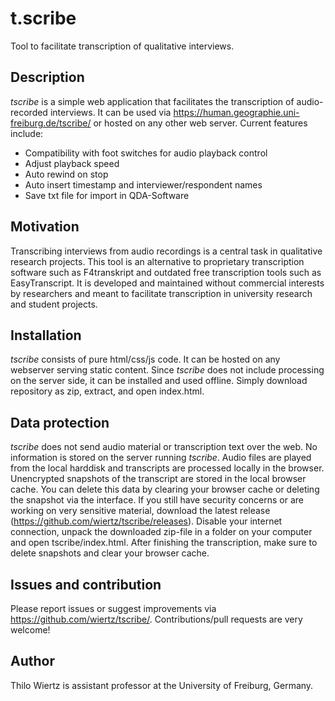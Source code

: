 # t.scribe
Tool to facilitate transcription of qualitative interviews.

## Description
_tscribe_ is a simple web application that facilitates the transcription of audio-recorded interviews. It can be used via https://human.geographie.uni-freiburg.de/tscribe/ or hosted on any other web server. Current features include:
* Compatibility with foot switches for audio playback control
* Adjust playback speed
* Auto rewind on stop
* Auto insert timestamp and interviewer/respondent names
* Save txt file for import in QDA-Software

## Motivation
Transcribing interviews from audio recordings is a central task in qualitative research projects. This tool is an alternative to proprietary transcription software such as F4transkript and outdated free transcription tools such as EasyTranscript. It is developed and maintained without commercial interests by researchers and meant to facilitate transcription in university research and student projects.

## Installation
_tscribe_ consists of pure html/css/js code. It can be hosted on any webserver serving static content. Since _tscribe_ does not include processing on the server side, it can be installed and used offline. Simply download repository as zip, extract, and open index.html.

## Data protection
_tscribe_ does not send audio material or transcription text over the web. No information is stored on the server running _tscribe_. Audio files are played from the local harddisk and transcripts are processed locally in the browser. Unencrypted snapshots of the transcript are stored in the local browser cache. You can delete this data by clearing your browser cache or deleting the snapshot via the interface. If you still have security concerns or are working on very sensitive material, download the latest release (https://github.com/wiertz/tscribe/releases). Disable your internet connection, unpack the downloaded zip-file in a folder on your computer and open tscribe/index.html. After finishing the transcription, make sure to delete snapshots and clear your browser cache.

## Issues and contribution
Please report issues or suggest improvements via https://github.com/wiertz/tscribe/. Contributions/pull requests are very welcome!

## Author
Thilo Wiertz is assistant professor at the University of Freiburg, Germany.
